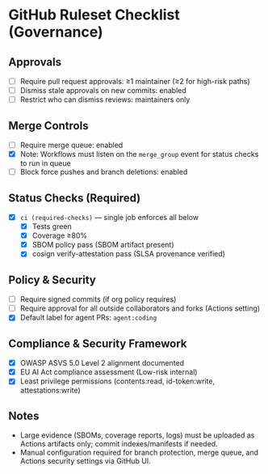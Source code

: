 # GitHub Ruleset Checklist (Governance)

## Approvals
- [ ] Require pull request approvals: ≥1 maintainer (≥2 for high-risk paths)
- [ ] Dismiss stale approvals on new commits: enabled
- [ ] Restrict who can dismiss reviews: maintainers only

## Merge Controls
- [ ] Require merge queue: enabled
- [x] Note: Workflows must listen on the `merge_group` event for status checks to run in queue
- [ ] Block force pushes and branch deletions: enabled

## Status Checks (Required)
- [x] `ci (required-checks)` — single job enforces all below
  - [x] Tests green
  - [x] Coverage ≥80%
  - [x] SBOM policy pass (SBOM artifact present)
  - [x] cosign verify-attestation pass (SLSA provenance verified)

## Policy & Security
- [ ] Require signed commits (if org policy requires)
- [ ] Require approval for all outside collaborators and forks (Actions setting)
- [x] Default label for agent PRs: `agent:coding`

## Compliance & Security Framework
- [x] OWASP ASVS 5.0 Level 2 alignment documented
- [x] EU AI Act compliance assessment (Low-risk internal)
- [x] Least privilege permissions (contents:read, id-token:write, attestations:write)

## Notes
- Large evidence (SBOMs, coverage reports, logs) must be uploaded as Actions artifacts only; commit indexes/manifests if needed.
- Manual configuration required for branch protection, merge queue, and Actions security settings via GitHub UI.